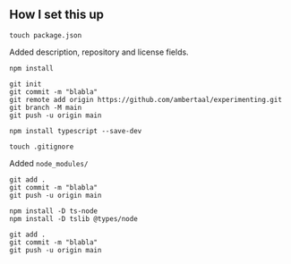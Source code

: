 How I set this up
--------------------

```
touch package.json
```

Added description, repository and license fields.

``` 
npm install
```

```
git init
git commit -m "blabla"
git remote add origin https://github.com/ambertaal/experimenting.git
git branch -M main
git push -u origin main
```

```
npm install typescript --save-dev
```

```
touch .gitignore
```

Added `node_modules/`

```
git add .
git commit -m "blabla"
git push -u origin main
```

```
npm install -D ts-node
npm install -D tslib @types/node
```

```
git add .
git commit -m "blabla"
git push -u origin main
```
